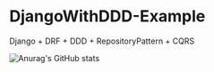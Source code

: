 # DjangoWithDDD-Example
Django + DRF + DDD + RepositoryPattern + CQRS

![Anurag's GitHub stats](https://github-readme-stats.vercel.app/api?username=changja88&show_icons=true&theme=radical)
